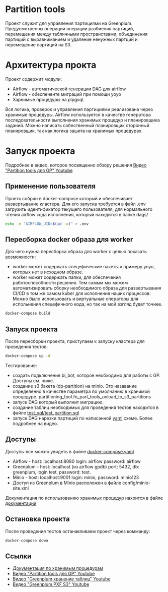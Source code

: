 # Partition tools
Проект служит для управления партициями на Greenplum. Предусмотренны операции операции разбиения партиций, перемещения между табличными пространствами, объединения партиций с выравниманием и удаление ненужных партций и перемещение партиций на S3.

# Архитектура прокта
Проект содержит модули:
- Airflow - автоматической генерации DAG для airflow
- Airflow - обеспеченте миграций при помощи yoyo
- Харнимые процедуры на plpgsql.

Вся логика, проверок и управления партициями реализована через хранимые процедуры. Airflow используется в качестве генератора последовательности выполнения хранимых процедур и планировщика заданий. Можно написать собественный планировщик сторонный планировщик, так как логика зашита на хранимых процедурах.

# Запуск проекта
Подробнее в видео, которое посвященно обзору решения [Видео "Partition tools для GP" Youtube](https://youtu.be/nePlGkWjZdc)

## Применение пользователя
Проетк собран в docker-compose который и обеспечивает развертывание кластера. Для его запуска требуется в файл .env загрузить идентификатор текущего пользователя, для нормального чтения airflow кода исполнения, который находится в папке dags/
```sh
echo -e "AIRFLOW_UID=$(id -u)" > .env
```
## Пересборка docker образа для worker
Для чего нужна пересборка образа для worker с целью показать возможности:
- worker может содержать спецефические пакеты к примеру yoyo, которых нет в исходном образе.
- worker может содержать  папки, для обеспечения работоспособности решения.
Тем самым мы можем автоматизировать сборку необходимого образа для развертывания CI/CD в том же самом kuber для исполнения наших процессов. Можно было использовать и виртуальные операторы для испольнения спецефичного кода, но так на мой взгляд будет точнее. 
```sh
docker-compose build
```

## Запуск проекта
После пересборки проекта, приступаем к запуску кластера для проведения тестов:
```sh
docker-compose up -d
```
Тестирование:
- создать подключение bi_bot, которое необходимо для работы с GP. Доступы см. ниже.
- создание s3 бакета (dp-partition) на minio. Это назавание определенно в качестве параметра по умолчанию в хранимой процедуре. partitioning_tool.fn_part_tools_unload_to_s3_partitions
- запуск DAG который выполнит миграцию.
- создание таблиц необходимых для проведения тестов находится в файле  [test_sql/test_partition.sql](./test_sql/test_partition.sql)
- запуск DAG нарезки партиций по написанной  [yaml](./dags/partitioning_configs/greenplum/test_part.yaml) схеме.
Более подробнее на видео.

## Доступы
Доступы все можно увидеть в файле  [docker-compose.yaml](./docker-compose.yaml)
- Airflow - host: localhost:8080 login: airflow password: airflow
- Greenplum - host: localhost (из airflow gpdb) port: 5432, db: greenplum, login test, password: test.
- Minio - host: localhost:9001 login: minio, password: minio123
- Доступ из Greenplum в Minio расположен в файле config/minio-site.xml

Документация по использованию хранимых процедур нахоится в файле [документации](./doc/table_operation.md)  

## Остановка проекта
После проведения тестов останавливаем проект через комманду:
```sh
docker-compose down
```

## Ссылки
- [Документация по хранимым процедурам](./doc/table_operation.md)
- [Видео "Partition tools для GP" Youtube](https://youtu.be/nePlGkWjZdc)
- [Видео "Greenplum хранение таблиц" Youtube](https://youtu.be/yV0leI-lRWM)
- [Видео "Greenplum PXF S3" Youtube](https://youtu.be/iz-J_yFHgTE)



